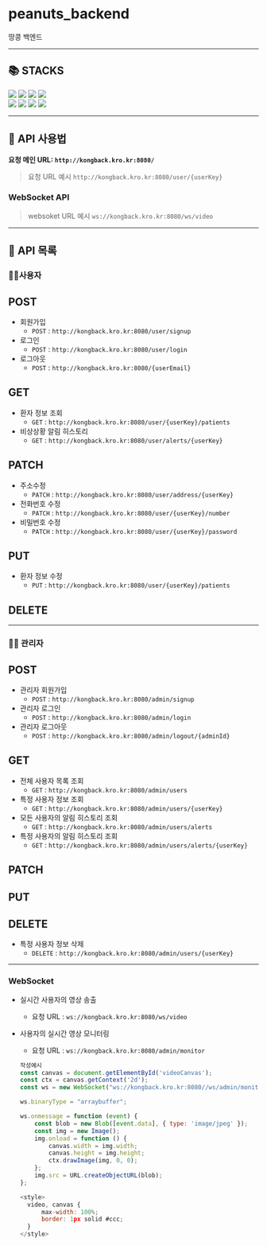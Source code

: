 # peanuts_backend

땅콩 백엔드

---
## 📚 STACKS
<div>
  <img src="https://img.shields.io/badge/java-007396?style=for-the-badge&logo=java&logoColor=white">
  <img src="https://img.shields.io/badge/spring-6DB33F?style=for-the-badge&logo=spring&logoColor=white">
  <img src="https://img.shields.io/badge/springboot-6DB33F?style=for-the-badge&logo=springboot&logoColor=white">
  <img src="https://img.shields.io/badge/mysql-4479A1?style=for-the-badge&logo=mysql&logoColor=white">
  <br>
  <img src="https://img.shields.io/badge/amazonaws-232F3E?style=for-the-badge&logo=amazonaws&logoColor=white">
  <img src="https://img.shields.io/badge/github-181717?style=for-the-badge&logo=github&logoColor=white">
  <img src="https://img.shields.io/badge/git-F05032?style=for-the-badge&logo=git&logoColor=white">
  <img src="https://img.shields.io/badge/gradle-02303A?style=for-the-badge&logo=gradle&logoColor=white">
</div>

---



## 📘 API 사용법 
**요청 메인 URL: `http://kongback.kro.kr:8080/`**

> 요청 URL 예시 `http://kongback.kro.kr:8080/user/{userKey}`

### WebSocket API

> websoket URL 예시 `ws://kongback.kro.kr:8080/ws/video`
>
---
## 📌 API 목록

### 🧍‍♂️사용자
## POST
+ 회원가입
    + `POST` : `http://kongback.kro.kr:8080/user/signup`
+ 로그인
    + `POST` : `http://kongback.kro.kr:8080/user/login`
+ 로그아웃
    + `POST` : `http://kongback.kro.kr:8080/{userEmail}`
## GET
+ 환자 정보 조회
    + `GET` : `http://kongback.kro.kr:8080/user/{userKey}/patients`
+ 비상상황 알림 히스토리
    + `GET` : `http://kongback.kro.kr:8080/user/alerts/{userKey}`
## PATCH
+ 주소수정
    + `PATCH` : `http://kongback.kro.kr:8080/user/address/{userKey}`
+ 전화번호 수정
    + `PATCH` : `http://kongback.kro.kr:8080/user/{userKey}/number`
+ 비밀번호 수정
    + `PATCH` : `http://kongback.kro.kr:8080/user/{userKey}/password`
## PUT
+ 환자 정보 수정
    + `PUT` : `http://kongback.kro.kr:8080/user/{userKey}/patients`
## DELETE

---
### 🧑‍💼 관리자
## POST
+ 관리자 회원가입
  +  `POST` : `http://kongback.kro.kr:8080/admin/signup`
+ 관리자 로그인
  +  `POST` : `http://kongback.kro.kr:8080/admin/login`
+ 관리자 로그아웃
  + `POST` : `http://kongback.kro.kr:8080/admin/logout/{adminId}`
## GET
+ 전체 사용자 목록 조회
  + `GET` : `http://kongback.kro.kr:8080/admin/users`
+ 특정 사용자 정보 조회
  + `GET` : `http://kongback.kro.kr:8080/admin/users/{userKey}`
+ 모든 사용자의 알림 히스토리 조회
  + `GET` : `http://kongback.kro.kr:8080/admin/users/alerts`
+ 특정 사용자의 알림 히스토리 조회
  + `GET` : `http://kongback.kro.kr:8080/admin/users/alerts/{userKey}`
## PATCH
## PUT
## DELETE
+ 특정 사용자 정보 삭제
  + `DELETE` : `http://kongback.kro.kr:8080/admin/users/{userKey}`
---
### WebSocket
+ 실시간 사용자의 영상 송출
  + 요청 URL : `ws://kongback.kro.kr:8080/ws/video`
+ 사용자의 실시간 영상 모니터링
  + 요청 URL : `ws://kongback.kro.kr:8080/admin/monitor`

  ```javascript
  작성예시
  const canvas = document.getElementById('videoCanvas');
  const ctx = canvas.getContext('2d');
  const ws = new WebSocket("ws://kongback.kro.kr:8080//ws/admin/monitor");

  ws.binaryType = "arraybuffer";

  ws.onmessage = function (event) {
      const blob = new Blob([event.data], { type: 'image/jpeg' });
      const img = new Image();
      img.onload = function () {
          canvas.width = img.width;
          canvas.height = img.height;
          ctx.drawImage(img, 0, 0);
      };
      img.src = URL.createObjectURL(blob);
  };
  
  <style>
    video, canvas {
        max-width: 100%;
        border: 1px solid #ccc;
    }
  </style>
  ```
